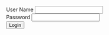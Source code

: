 <!doctype html>
<html>

<head>

<title> This is Title </title>

<meta content="encoding" values="utf-8" >

<script> 



function abcd (){

alert("Button Clicked");

}

</script>

</head>

<body>
     <lable>User Name</lable> 	
     <input />
<br> 
	<lable>Password</lable> 
	<input type="Password" />
<br>
	<button onClick="abcd()">Login</button> 
</body>

</html>
